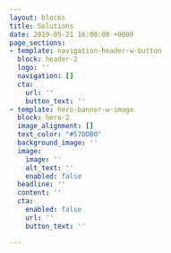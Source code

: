 ```yaml
---
layout: blocks
title: Solutions
date: 2019-05-21 16:00:00 +0000
page_sections:
- template: navigation-header-w-button
  block: header-2
  logo: ''
  navigation: []
  cta:
    url: ''
    button_text: ''
- template: hero-banner-w-image
  block: hero-2
  image_alignment: []
  text_color: "#57DDB0"
  background_image: ''
  image:
    image: ''
    alt_text: ''
    enabled: false
  headline: ''
  content: ''
  cta:
    enabled: false
    url: ''
    button_text: ''

---
```


